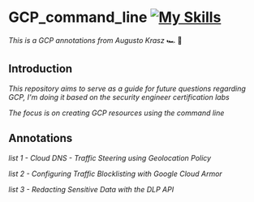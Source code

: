 # GCP_command_line [![My Skills](https://skillicons.dev/icons?i=gcp)](https://skillicons.dev) 
*This is a GCP annotations from Augusto Krasz* :racing_car: :dash:

 ## Introduction

*This repository aims to serve as a guide for future questions regarding GCP, I'm doing it based on the security engineer certification labs*

*The focus is on creating GCP resources using the command line*

## Annotations
*list 1 - Cloud DNS - Traffic Steering using Geolocation Policy*

*list 2 - Configuring Traffic Blocklisting with Google Cloud Armor*

*list 3 - Redacting Sensitive Data with the DLP API*
